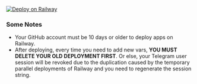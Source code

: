 [![Deploy on Railway](https://railway.app/button.svg)](https://railway.app/new/template?template=https%3A%2F%2Fgithub.com%2Fculturecloud%2Fuserge-docker&envs=API_ID%2CAPI_HASH%2CHU_STRING_SESSION%2CBOT_TOKEN%2COWNER_ID%2CLOG_CHANNEL_ID%2CDATABASE_URL&API_IDDesc=Telegram+API+ID+%28get+it+from+https%3A%2F%2Fmy.telegram.org%29&API_HASHDesc=Telegram+API+hash+%28Get+it+from+https%3A%2F%2Fmy.telegram.org%29&HU_STRING_SESSIONDesc=Pyrogram+user+session+string+%28Generate+it+using+https%3A%2F%2Freplit.com%2F%40culturecloud%2Ftg-session-string-generator%29&BOT_TOKENDesc=Bot+API+token+of+the+bot+to+use+with+Userge+like+an+assistant+%28Get+it+from+%40BotFather+on+Telegram%29&OWNER_IDDesc=User+ID+of+the+account+you+want+as+the+owner+of+the+assistant+bot.+%28You+can+use+%40getidsbot+on+Telegram%29&LOG_CHANNEL_IDDesc=ID+of+the+channel+you+want+to+use+as+the+log+channel+for+Userge+%28Send+a+test+message+to+the+channel+and+forward+that+message+to+%40getidsbot+on+Telegram+to+get+the+channel+ID%29&DATABASE_URLDesc=MongoDB+URL+%28Get+it+from+https%3A%2F%2Fcloud.mongodb.com%29)

### Some Notes

* Your GitHub account must be 10 days or older to deploy apps on Railway.
* After deploying, every time you need to add new vars, **YOU MUST DELETE YOUR OLD DEPLOYMENT FIRST**. Or else, your Telegram user session will be revoked due to the duplication caused by the temporary parallel deployments of Railway and you need to regenerate the session string.
